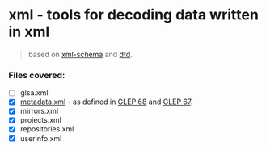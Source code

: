 # xml - tools for decoding data written in xml
> based on [xml-schema](https://gitweb.gentoo.org/data/xml-schema.git) and [dtd](https://gitweb.gentoo.org/data/dtd.git).


### Files covered:
- [ ] glsa.xml 
- [X] [metadata.xml](https://devmanual.gentoo.org/ebuild-writing/misc-files/metadata/index.html) - as defined in [GLEP 68](https://www.gentoo.org/glep/glep-0068.html) and [GLEP 67](https://www.gentoo.org/glep/glep-0067.html).
- [X] mirrors.xml
- [X] projects.xml
- [X] repositories.xml
- [X] userinfo.xml